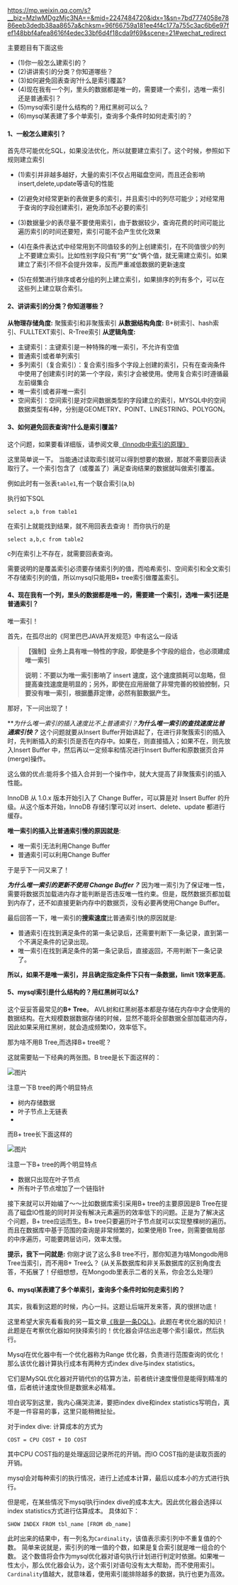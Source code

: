 https://mp.weixin.qq.com/s?__biz=MzIwMDgzMjc3NA==&mid=2247484720&idx=1&sn=7bd7774058e7886eeb3dedb38aa8657a&chksm=96f66759a181ee4f4c177a755c3ac6b6e97fef148bbf4afea8616f4edec33bf6d4f18cda9f69&scene=21#wechat_redirect

主要题目有下面这些

- (1)你一般怎么建索引的？
- (2)讲讲索引的分类？你知道哪些？
- (3)如何避免回表查询?什么是索引覆盖?
- (4)现在我有一个列，里头的数据都是唯一的，需要建一个索引，选唯一索引还是普通索引？
- (5)mysql索引是什么结构的？用红黑树可以么？
- (6)mysql某表建了多个单索引，查询多个条件时如何走索引的？

#### 1、一般怎么建索引？

首先尽可能优化SQL，如果没法优化，所以就要建立索引了。这个时候，参照如下规则建立索引

- (1)索引并非越多越好，大量的索引不仅占用磁盘空间，而且还会影响insert,delete,update等语句的性能

- (2)避免对经常更新的表做更多的索引，并且索引中的列尽可能少；对经常用于查询的字段创建索引，避免添加不必要的索引

- (3)数据量少的表尽量不要使用索引，由于数据较少，查询花费的时间可能比遍历索引的时间还要短，索引可能不会产生优化效果

- (4)在条件表达式中经常用到不同值较多的列上创建索引，在不同值很少的列上不要建立索引。比如性别字段只有“男”“女”俩个值，就无需建立索引。如果建立了索引不但不会提升效率，反而严重减低数据的更新速度

- (5)在频繁进行排序或者分组的列上建立索引，如果排序的列有多个，可以在这些列上建立联合索引。

  

#### 2、讲讲索引的分类？你知道哪些？

**从物理存储角度:**
 聚簇索引和非聚簇索引
**从数据结构角度:**
 B+树索引、hash索引、FULLTEXT索引、R-Tree索引
**从逻辑角度:**

- 主键索引：主键索引是一种特殊的唯一索引，不允许有空值
- 普通索引或者单列索引
- 多列索引（复合索引）：复合索引指多个字段上创建的索引，只有在查询条件中使用了创建索引时的第一个字段，索引才会被使用。使用复合索引时遵循最左前缀集合
- 唯一索引或者非唯一索引
- 空间索引：空间索引是对空间数据类型的字段建立的索引，MYSQL中的空间数据类型有4种，分别是GEOMETRY、POINT、LINESTRING、POLYGON。

#### 3、如何避免回表查询?什么是索引覆盖?

这个问题，如果要看详细版，请参阅文章[《Innodb中索引的原理》](http://mp.weixin.qq.com/s?__biz=MzIwMDgzMjc3NA==&mid=2247484040&idx=1&sn=5918c27351f366a777484b440aeeaa22&chksm=96f660e1a181e9f7e9dc6f6b0570352c20650c9de51ffbd236e0d71d4edaf99805334361ac72&scene=21#wechat_redirect)

这里简单说一下。
当能通过读取索引就可以得到想要的数据，那就不需要回表读取行了。一个索引包含了（或覆盖了）满足查询结果的数据就叫做索引覆盖。

例如此时有一张表`table1`,有一个联合索引(a,b)

执行如下SQL

```
select a,b from table1
```

在索引上就能找到结果，就不用回表去查询！
而你执行的是

```
select a,b,c from table2
```

c列在索引上不存在，就需要回表查询。

需要说明的是覆盖索引必须要存储索引列的值，而哈希索引、空间索引和全文索引不存储索引列的值，所以mysql只能用B+ tree索引做覆盖索引。

#### 4、现在我有一个列，里头的数据都是唯一的，需要建一个索引，选唯一索引还是普通索引？

唯一索引！

首先，在孤尽出的《阿里巴巴JAVA开发规范》中有这么一段话

> **【强制】业务上具有唯一特性的字段，即使是多个字段的组合，也必须建成唯一索引**
>
> **说明：不要以为唯一索引影响了 insert 速度，这个速度损耗可以忽略，但提高查找速度是明显的；另外，即使在应用层做了非常完善的校验控制，只要没有唯一索引，根据墨菲定律，必然有脏数据产生。**

那好，下一问出现了！

***为什么唯一索引的插入速度比不上普通索引？******为什么唯一索引的查找速度比普通索引快？*******
这个问题就要从Insert Buffer开始讲起了，在进行非聚簇索引的插入时，先判断插入的索引页是否在内存中。如果在，则直接插入；如果不在，则先放入Insert Buffer 中，然后再以一定频率和情况进行Insert Buffer和原数据页合并(merge)操作。

这么做的优点:能将多个插入合并到一个操作中，就大大提高了非聚簇索引的插入性能。

InnoDB 从 1.0.x 版本开始引入了 Change Buffer，可以算是对 Insert Buffer 的升级。从这个版本开始，InnoDB 存储引擎可以对 insert、delete、update 都进行缓存。

**唯一索引的插入比普通索引慢的原因就是**:

- 唯一索引无法利用Change Buffer
- 普通索引可以利用Change Buffer

于是乎下一问又来了！

***为什么唯一索引的更新不使用 Change Buffer？***
因为唯一索引为了保证唯一性，需要将数据页加载进内存才能判断是否违反唯一性约束。但是，既然数据页都加载到内存了，还不如直接更新内存中的数据页，没有必要再使用Change Buffer。

最后回答一下，唯一索引的**搜索速度**比普通索引快的原因就是:

- 普通索引在找到满足条件的第一条记录后，还需要判断下一条记录，直到第一个不满足条件的记录出现。
- 唯一索引在找到满足条件的第一条记录后，直接返回，不用判断下一条记录了。

**所以，如果不是唯一索引，并且确定指定条件下只有一条数据，limit 1效率更高**。



#### 5、mysql索引是什么结构的？用红黑树可以么?

这个妥妥答最常见的**B+ Tree**。
AVL树和红黑树基本都是存储在内存中才会使用的数据结构。在大规模数据数据存储的时候，显然不能将全部数据全部加载进内存，因此如果采用红黑树，就会造成频繁IO，效率低下。

那为啥不用B Tree,而选择B+ tree呢？

这就需要贴一下经典的两张图。B tree是长下面这样的：

![图片](https://mmbiz.qpic.cn/mmbiz_png/SYoYmIOcI5pNETceKAjvsqX8QNKR8ib9JXJObPtDTOcYYOEM0oQH1krZ6gqcGqT2hoc78RiaSUpvx1JbAPISo5Nw/640?wx_fmt=png&tp=webp&wxfrom=5&wx_lazy=1&wx_co=1)


注意一下B tree的两个明显特点

- 树内存储数据
- 叶子节点上无链表
- 

而B+ tree长下面这样的

![图片](https://mmbiz.qpic.cn/mmbiz_jpg/SYoYmIOcI5pNETceKAjvsqX8QNKR8ib9JXmvXI7D577A8KVD24sEByOg3gRW5MGh1B00OVoQn0rM0DHdpiazb5tw/640?wx_fmt=jpeg&tp=webp&wxfrom=5&wx_lazy=1&wx_co=1)

注意一下B+ tree的两个明显特点

- 数据只出现在叶子节点
- 所有叶子节点增加了一个链指针

接下来就可以开始编了～～比如数据库索引采用B+ tree的主要原因是B Tree在提高了磁盘IO性能的同时并没有解决元素遍历的效率低下的问题。正是为了解决这个问题，B+ tree应运而生。B+ tree只要遍历叶子节点就可以实现整棵树的遍历。而且在数据库中基于范围的查询是非常频繁的，如果使用B Tree，则需要做局部的中序遍历，可能要跨层访问，效率太慢。

**提示，我下一问就是:**
你刚才说了这么多B tree不行，那你知道为啥Mongodb用B Tree当索引，而不用B+ Tree么？
(从关系数据库和非关系数据库的区别角度去答，不拓展了！仔细想想，在Mongodb里表示二者的关系，你会怎么处理!)



#### **6、mysql某表建了多个单索引，查询多个条件时如何走索引的？**

其实，我看到这题的时候，内心一抖。这题让后端开发来答，真的很拼功底！

这里希望大家先看看我的另一篇文章[《我是一条DQL》](http://mp.weixin.qq.com/s?__biz=MzIwMDgzMjc3NA==&mid=2247484489&idx=1&sn=b4078d168dfe86d992a5eca26b1e4f4b&chksm=96f66620a181ef362a285dcfb06dedcc07c4ef93edc6784c3466568e2eb4715ac471467dec42&scene=21#wechat_redirect)。此题在考优化器的知识！此题是在考察优化器如何抉择索引的！优化器会评估出走哪个索引最优，然后执行。

Mysql在优化器中有一个优化器称为Range 优化器，负责进行范围查询的优化！
那么该优化器计算执行成本有两种方式index dive与index statistics。

它们是MySQL优化器对开销代价的估算方法，前者统计速度慢但是能得到精准的值，后者统计速度快但是数据未必精准。

坦白说写到这里，我内心痛哭流涕，要把index dive和index statistics写明白，真不是一件容易的事，这里只能稍微扯扯。

对于index dive:
计算成本的方式为

```
COST = CPU COST + IO COST
```

其中CPU COST指的是处理返回记录所花的开销。而IO COST指的是读取页面的开销。

mysql会对每种索引的执行情况，进行上述成本计算，最后以成本小的方式进行执行。

但是呢，在某些情况下mysql执行index dive的成本太大。因此优化器会选择以index statistics方式进行估算成本。
具体如下：

```
SHOW INDEX FROM tbl_name [FROM db_name] 
```

此时出来的结果中，有一列名为`Cardinality`，该值表示索引列中不重复值的个数。
简单来说就是，索引列的唯一值的个数，如果是复合索引就是唯一组合的个数。
这个数值将会作为mysql优化器对语句执行计划进行判定时依据。如果唯一性太小，那么优化器会认为，这个索引对语句没有太大帮助，而不使用索引。
`Cardinality`值越大，就意味着，使用索引能排除越多的数据，执行也更为高效。